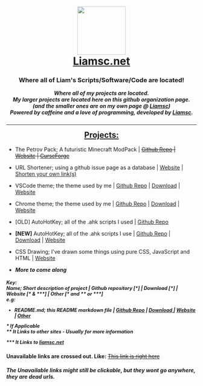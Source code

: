 <h1 align="center" style="padding:0px">
<img src="https://liamsc.net/img/icon.svg" width="128px">
<br>
<a href="https://liamsc.net/projects/">Liamsc.net</a>
</h1>
<h3 align="center" style="padding-top:0px">
Where all of Liam's Scripts/Software/Code are located!
</h3>
<h5 align="center" style="margin-top:0px;">Where all of my projects are located.
<br>My larger projects are located here on this github organization page.
<br>(and the smaller ones are on my own page @ <a href="https://github.com/liam-s-c"> Liamsc</a>)
<br>Powered by caffeine and a love of programming, developed by <a href="https://github.com/liam-s-c">Liamsc</a>.
</h5>

----

<h2 align="center" style="margin-top:0px;"><a href="https://liamsc.net/projects">Projects:</a>
</h2>

- The Petrov Pack; A futuristic Minecraft ModPack | ~~[Github Repo](https://github.com/liamsc-net/The-Petrov-Pack) | [Website](https://liamsc.net/projects/downloads/petrov) | [CurseForge](https://#)~~
- URL Shortener; using a github issue page as a database | [Website](https://liamsc.net/shorten) | [Shorten your own link(s)](https://liamsc.net/60)
- VSCode theme; the theme used by me | [Github Repo](https://github.com/Liam-s-c/vscode-dark-theme) | [Download](https://marketplace.visualstudio.com/items?itemName=Liamsc.liamsc-net-dark&ssr=false#overview) | [Website](https://liamsc.net/projects/downloads/vscode-theme)
- Chrome theme; the theme used by me | [Github Repo](https://github.com/Liam-s-c/Liams-Dark-Theme) | [Download](https://github.com/Liam-s-c/Liams-Dark-Theme/releases/latest) | [Website](https://liamsc.net/projects/downloads/chrome-theme)
- [OLD] AutoHotKey; all of the .ahk scripts I used | [Github Repo](https://github.com/Liam-s-c/AHK)
- **[NEW]** AutoHotKey; all of the .ahk scripts I use | [Github Repo](https://github.com/liamsc-net/ahk) | [Download](https://github.com/liamsc-net/ahk/releases/latest) | [Website](https://liamsc.net/projects/downloads/ahk)
- CSS Drawing; I've drawn some things using pure CSS, JavaScript and HTML | [Website](https://liamsc.net/css-drawing)

- ***More to come along***

<h5 style="font-size: 12.7px"> Key: <br>Name; Short description of project | Github repository [*] | Download [*] | Website [* & ***] | Other [* and ** or ***]
<br>
e.g:
<br>
<ul>
<li>README.md; this README markdown file | <a href="#">Github Repo</a> | <a href="#"> Download </a> | <a href="#">Website</a> | <a href="#">Other</a></li></ul>
* If Applicable 
<br>
** It Links to other sites - Usually for more information

*** It Links to [liamsc.net](https://liamsc.net)
</h5>

**Unavailable links are crossed out. Like:** ~~[This link is right here](#)~~  
##### The Unavailable links might **still be clickable**, but **they wont** go anywhere, **they  are** dead urls.